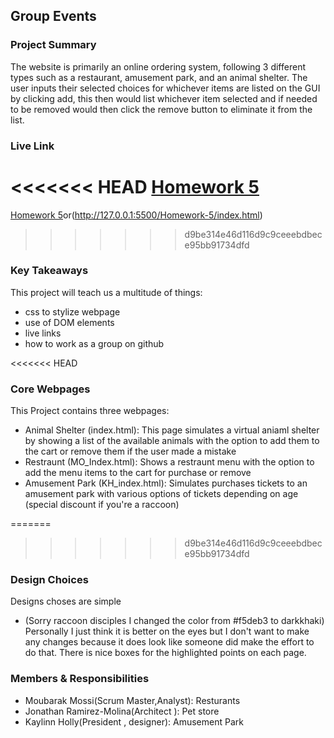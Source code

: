 ## Group Events

### Project Summary

The website is primarily an online ordering system, following 3 different types such as a restaurant, amusement park, and an animal shelter. The user inputs their selected choices for whichever items are listed on the GUI by clicking add, this then would list whichever item selected and if needed to be removed would then click the remove button to eliminate it from the list.

### Live Link

<<<<<<< HEAD
[Homework 5](https://kayholly.github.io/raccoons/Homework-5)
=======
[Homework 5](https://kayholly.github.io/raccons/homework-5/)or(http://127.0.0.1:5500/Homework-5/index.html)
>>>>>>> d9be314e46d116d9c9ceeebdbece95bb91734dfd

### Key Takeaways

This project will teach us a multitude of things:
- css to stylize webpage
- use of DOM elements
- live links
- how to work as a group on github 


<<<<<<< HEAD
### Core Webpages

This Project contains three webpages:
- Animal Shelter (index.html): This page simulates a virtual aniaml shelter by showing a list of the available animals with the option to add them to the cart or remove them if the user made a mistake
- Restraunt (MO_Index.html): Shows a restraunt menu with the option to add the menu items to the cart for purchase or remove
- Amusement Park (KH_index.html): Simulates purchases tickets to an amusement park with various options of tickets depending on age (special discount if you're a raccoon)

=======
>>>>>>> d9be314e46d116d9c9ceeebdbece95bb91734dfd
### Design Choices 

Designs choses are simple 
- (Sorry raccoon disciples I changed the color from #f5deb3 to darkkhaki)
Personally I just think it is better on the eyes but I don't want to make any changes because it does look like someone did make the effort to do that. There is nice boxes for the highlighted points on each page.


### Members & Responsibilities

<!-- List all members, their roles, and their scenario titles -->
- Moubarak Mossi(Scrum Master,Analyst): Resturants 
- Jonathan Ramirez-Molina(Architect ): Pet store
- Kaylinn Holly(President , designer): Amusement Park